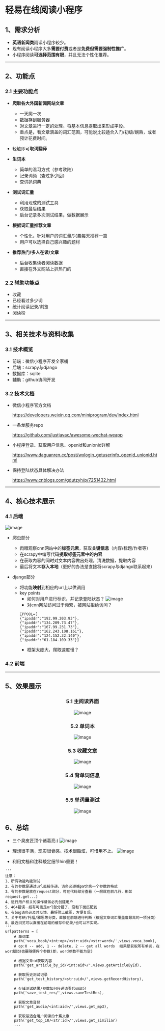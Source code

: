# 轻易在线阅读小程序

## 1、需求分析
* **英语新闻类**阅读小程序较少。
* 现有阅读小程序大多**需要付费**或者是**免费但需要强制性推广**。
* 小程序阅读**可选择范围有限**，并且无法个性化推荐。
  
***

## 2、功能点

### 2.1 主要功能点

* **爬取各大外国新闻网站文章**
  * 一天爬一次
  * 数据存到服务器
  * 对文章进行一定的处理。将基本信息提取出来形成字段。
  * 重点是，看文章涵盖的词汇范围，可能说比较适合入门/初级/娴熟，或者预计花费时间。
  
* 轻触即可**取词翻译**

* **生词本**
  * 简单的温习方式（参考欧陆）
  * 记录词频（查过多少回）
  * 查词扒词典
  
* **测试词汇量**
  * 利用现成的测试工具
  * 获取最后结果
  * 后台记录多次测试结果，做数据展示
  
* **根据词汇量推荐文章**
  * 个性化，针对用户的词汇量/兴趣每天推荐一篇
  * 用户可以选择自己感兴趣的题材
  
* **推荐热门/多人在读/文章**
  * 后台收集读者阅读数据
  * 直接在外文网站上扒热门的
  

### 2.2 辅助功能点
* 收藏
* 已经看过多少词
* 统计阅读记录/浏览
* 阅读榜


***


## 3、相关技术与资料收集

### 3.1 技术概览

* 前端：微信小程序开发全家桶
* 后端：scrapy与django
* 数据库：sqlite
* 辅助：github协同开发


### 3.2 技术文档
* 微信小程序官方文档

  https://developers.weixin.qq.com/miniprogram/dev/index.html
  
* 一条龙服务repo

  https://github.com/justjavac/awesome-wechat-weapp
  
* 小程序登录、获取用户信息、openid和unionid详解

  https://www.daguanren.cc/post/wxlogin_getuserinfo_openid_unionid.html


* 保持登陆状态具体解决办法

  https://www.cnblogs.com/gdutzyh/p/7251432.html


***

## 4、核心技术展示

### 4.1 后端
![image](display-images/getArticle.png)

* 爬虫部分
  * 肉眼观察cnn网站中的**标签元素**，获取**关键信息**（内容/标题/作者等）
  * 在scrapy中编写代码**提取标签元素中的内容**
  * 在获取内容的同时对文本内容做出处理，清洗数据，提取内容
  * 最后将文本**存入本地**（更好的办法是直接将scrapy与django联系起来）

* django部分
  * 将功能**映射**到相应的url上以供调用
  * key points
    * 如何对用户进行标识，并记录登陆状态？
    ![image](display-images/process.jpg)
    * 对cnn网站访问过于频繁，被网站拒绝访问？
    ```
    IPPOOL=[  
    {"ipaddr":"192.99.203.93"},  
    {"ipaddr":"134.209.73.47"}, 
    {"ipaddr":"167.99.231.73"}, 
    {"ipaddr":"162.243.108.161"}, 
    {"ipaddr":"124.152.32.140"}, 
    {"ipaddr":"61.184.109.33"}]
    ```
    * 框架太庞大，爬取速度慢？
  

### 4.2 前端


***

## 5、效果展示
<div align=center>

### 5.1 主阅读界面


![image](display-images/主阅读界面.gif) 


### 5.2 单词本


![image](display-images/单词本.gif)


### 5.3 收藏文章


![image](display-images/收藏文章.gif)


### 5.4 背单词信息


 ![image](display-images/背单词信息.gif)


### 5.5 单词量测试

![image](display-images/词汇量测试.gif) 
</div >

## 6、总结

* 三个臭皮匠顶个诸葛亮:)
![image](display-images/team.PNG)


* 理想很丰满，现实很骨感。技术很酷炫，可惜用不上。
![image](display-images/pro.jpg)


* 利用文档和注释敲定细节hin重要！
```
'''
注意：
1、所有功能均能测试
2、有的参数是通过url直接传递，请务必遵循path第一个参数的格式
3、有的参数是放在request部分，可在代码部分查看（一般就在前几行，形如request.get...）
4、进行用户相关的操作请务必先创建用户
5、404错误一般有可能是url部分错了，没和下面匹配到
6、有bug请务必及时反馈，最好附上截图，方便复现。
7、关于考研/托福/雅思等分类，直接在前端进行判断（根据文章词汇覆盖度最高的一项分类）
8、最近浏览可以直接在前端的缓存中记录/也可以不实现。
'''
urlpatterns = [
    # 单词本
    path('voca_book/<int:op>/<str:uid>/<str:word>/',views.voca_book),   
    # op:0 -- add, 1 -- delete, 2 -- get all words  如果是获取所有单词，在word部分也要随便传个参数(即，word参数不能为空)
    
    # 根据文章id获取内容
    path('get_article_by_id/<int:aid>/',views.getArticleById),  
    
    # 获取历史测试记录
    path('get_test_history/<str:uid>/',views.getRecordHistory), 

    # 存储测试结果/参数如何传递请看代码部分
    path('save_test_res/',views.saveTestRes),
    
    # 获取文章音频
    path('get_audio/<int:aid>/',views.get_mp3),

    # 获取最适合用户阅读的十篇文章
    path('get_top_10/<str:id>/',views.get_similiar)
    ...

```
